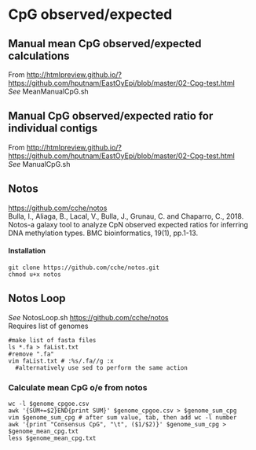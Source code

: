 # CpG observed/expected

## Manual mean CpG observed/expected calculations
From http://htmlpreview.github.io/?https://github.com/hputnam/EastOyEpi/blob/master/02-Cpg-test.html  
_See_ MeanManualCpG.sh

## Manual CpG observed/expected ratio for individual contigs
From http://htmlpreview.github.io/?https://github.com/hputnam/EastOyEpi/blob/master/02-Cpg-test.html  
_See_ ManualCpG.sh

## Notos
https://github.com/cche/notos  
Bulla, I., Aliaga, B., Lacal, V., Bulla, J., Grunau, C. and Chaparro, C., 2018. Notos-a galaxy tool to analyze CpN observed expected ratios for inferring DNA methylation types. BMC bioinformatics, 19(1), pp.1-13.
#### Installation
```
git clone https://github.com/cche/notos.git
chmod u+x notos
```

## Notos Loop
_See_ NotosLoop.sh
https://github.com/cche/notos  
Requires list of genomes
```
#make list of fasta files
ls *.fa > faList.txt
#remove ".fa"
vim faList.txt # :%s/.fa//g :x
  #alternatively use sed to perform the same action
```

### Calculate mean CpG o/e from notos
```
wc -l $genome_cpgoe.csv
awk '{SUM+=$2}END{print SUM}' $genome_cpgoe.csv > $genome_sum_cpg
vim $genome_sum_cpg # after sum value, tab, then add wc -l number
awk '{print "Consensus CpG", "\t", ($1/$2)}' $genome_sum_cpg > $genome_mean_cpg.txt
less $genome_mean_cpg.txt
```
